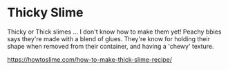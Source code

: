 # Thicky Slime

Thicky or Thick slimes ... I don't know how to make them yet! Peachy bbies says they're made with a blend of glues. They're know for holding their shape when removed from their container, and having a 'chewy' texture.

https://howtoslime.com/how-to-make-thick-slime-recipe/